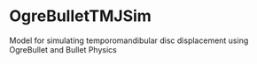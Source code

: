 # OgreBulletTMJSim
Model for simulating temporomandibular disc displacement using OgreBullet and Bullet Physics

